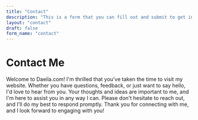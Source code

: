 ```yaml
---
title: "Contact"
description: "This is a form that you can fill out and submit to get in contact with me."
layout: "contact"
draft: false
form_name: "contact"
---
```


# Contact Me

Welcome to Daeila.com! I'm thrilled that you've taken the time to visit my website.
Whether you have questions, feedback, or just want to say hello, I'd love to hear from you.
Your thoughts and ideas are important to me, and I'm here to assist you in any way I can.
Please don't hesitate to reach out, and I'll do my best to respond promptly.
Thank you for connecting with me, and I look forward to engaging with you!

